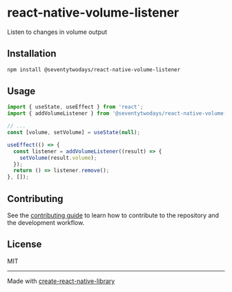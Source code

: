 # react-native-volume-listener

Listen to changes in volume output

## Installation

```sh
npm install @seventytwodays/react-native-volume-listener
```

## Usage

```js
import { useState, useEffect } from 'react';
import { addVolumeListener } from '@seventytwodays/react-native-volume-listener';

// ...
const [volume, setVolume] = useState(null);

useEffect(() => {
  const listener = addVolumeListener((result) => {
    setVolume(result.volume);
  });
  return () => listener.remove();
}, []);
```

## Contributing

See the [contributing guide](CONTRIBUTING.md) to learn how to contribute to the repository and the development workflow.

## License

MIT

---

Made with [create-react-native-library](https://github.com/callstack/react-native-builder-bob)
